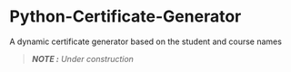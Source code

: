 # Python-Certificate-Generator
A dynamic certificate generator based on the student and course names
> *__NOTE :__ Under construction*

